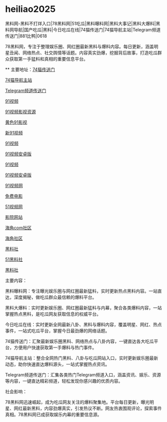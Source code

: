 # heiliao2025
黑料网-黑料不打烊入口|78黑料网|51吃瓜|黑料曝料网|黑料大事记|黑料大爆料|黑料网导航|国产吃瓜|黑料|今日吃瓜在线|74猫传送门|74猫导航主站|Telegram频道传送门|881比鸭|0618

78黑料网，专注于整理娱乐圈、网红圈最新黑料与爆料内容。每日更新，涵盖明星丑闻、网络热点、社交舆情等话题。内容真实劲爆，挖掘背后故事，打造吃瓜群众获取第一手猛料和真相的重要信息平台。

** 主要地址：<a href="https://74mao.com/">74猫传送门</a>

<a href="https://74mao.com/">74猫导航主站</a>

<a href="https://74mao.com/">Telegram频道传送门</a>

<a href="https://hj-697.pages.dev/">91视频</a>

<a href="https://hj-698.pages.dev/">91视频影视资源</a>

<a href="https://hj-699.pages.dev/">黄色91影视</a>

<a href="https://hj-700.pages.dev/">新91视频</a>

<a href="https://hj-712.pages.dev/">91视频</a>

<a href="https://hj-715.pages.dev/">91视频安卓版</a>

<a href="https://hj-712.pages.dev/">91视频</a>

<a href="https://hj-715.pages.dev/">91视频安卓版</a>

<a href="https://hj-686.pages.dev/">91视频网</a>

<a href="https://hj-689.pages.dev/">免费电影</a>

<a href="https://hj-1301.pages.dev/">51视频网</a>

<a href="https://hj-218.pages.dev/">影院网站</a>

<a href="https://hj-219.pages.dev/">海角com社区</a>

<a href="https://hj-224.pages.dev/">海角社区</a>

<a href="https://hls-15.pages.dev/">黑料社</a>

<a href="https://hls-17.pages.dev/">51黑料社</a>

<a href="https://hls-19.pages.dev/">黑料社</a>

主要内容：

黑料曝料网：专注曝光娱乐圈与网红圈最新猛料，实时更新热点黑料内容。一站直达，深度揭秘，做吃瓜群众最信赖的爆料平台。

黑料大爆料：实时更新娱乐圈、网红圈最新猛料与内幕，聚合各类爆料内容，一站掌握热点黑料，是吃瓜网友获取信息的权威平台。

今日吃瓜在线：实时更新全网最新八卦、黑料与爆料内容，覆盖明星、网红、热点事件，一站式吃瓜平台，掌握今日最劲爆的网络话题。

74猫传送门：汇聚最新娱乐圈黑料、网络热点与八卦内容，一键直达各大吃瓜平台，方便用户快速获取第一手爆料与热门事件。

74猫导航主站：整合全网热门黑料、八卦与吃瓜网站入口，实时更新娱乐圈最新动态，助你快速直达爆料源头，一站式掌握热点资讯。

Telegram频道传送门：汇集各类热门Telegram频道入口，涵盖资讯、娱乐、资源等内容，一键直达精彩频道，轻松发现你感兴趣的优质内容。

社会影响：

78黑料网迅速崛起，成为吃瓜网友关注的爆料聚集地。平台每日更新，曝光明星、网红最新黑料，内容劲爆真实，引发热议不断。网友热衷围观评论，探索事件真相。78黑料网已成获取娱乐内幕的重要信息源。
